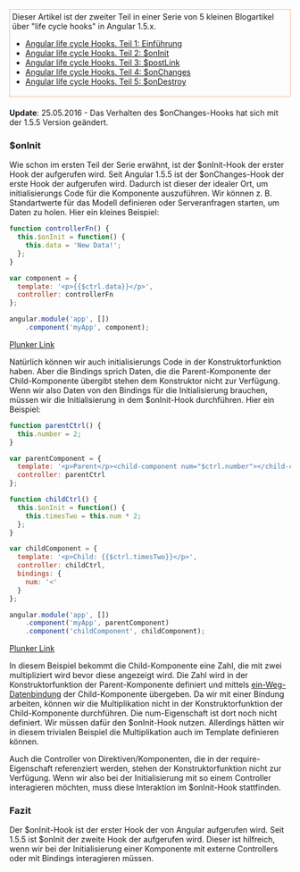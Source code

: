 <aside style="border: 1px dotted #f37726; padding: 4px; margin-bottom: 20px;">
Dieser Artikel ist der zweiter Teil in einer Serie von 5 kleinen Blogartikel über "life cycle hooks" in Angular 1.5.x.

* [Angular life cycle Hooks. Teil 1: Einführung](https://jsperts.de/blog/angularjs_life_cycle_hooks_teil_1_einfuehrung)
* [Angular life cycle Hooks. Teil 2: $onInit](https://jsperts.de/blog/angularjs_life_cycle_hooks_teil_2_oninit)
* [Angular life cycle Hooks. Teil 3: $postLink](https://jsperts.de/blog/angularjs_life_cycle_hooks_teil_3_postlink/)
* [Angular life cycle Hooks. Teil 4: $onChanges](https://jsperts.de/blog/angularjs_life_cycle_hooks_teil_4_onchanges)
* [Angular life cycle Hooks. Teil 5: $onDestroy](https://jsperts.de/blog/angularjs_life_cycle_hooks_teil_5_ondestroy)
</aside>

__Update__: 25.05.2016 - Das Verhalten des $onChanges-Hooks hat sich mit der 1.5.5 Version geändert.
### $onInit

Wie schon im ersten Teil der Serie erwähnt, ist der $onInit-Hook der erster Hook der aufgerufen wird.
Seit Angular 1.5.5 ist der $onChanges-Hook der erste Hook der aufgerufen wird.
Dadurch ist dieser der idealer Ort, um initialisierungs Code für die Komponente auszuführen.
Wir können z. B. Standartwerte für das Modell definieren oder Serveranfragen starten, um Daten zu holen. Hier ein kleines Beispiel:

```javascript
function controllerFn() {
  this.$onInit = function() {
    this.data = 'New Data!';
  };
}

var component = {
  template: '<p>{{$ctrl.data}}</p>',
  controller: controllerFn
};

angular.module('app', [])
    .component('myApp', component);
```
[Plunker Link](http://plnkr.co/edit/RWa5HHZLHeMRzvqZXjKM?p=preview)

Natürlich können wir auch initialisierungs Code in der Konstruktorfunktion haben.
Aber die Bindings sprich Daten, die die Parent-Komponente der Child-Komponente übergibt stehen dem Konstruktor nicht zur Verfügung.
Wenn wir also Daten von den Bindings für die Initialisierung brauchen, müssen wir die Initialisierung in dem $onInit-Hook durchführen. Hier ein Beispiel:

```javascript
function parentCtrl() {
  this.number = 2;
}

var parentComponent = {
  template: '<p>Parent</p><child-component num="$ctrl.number"></child-component>',
  controller: parentCtrl
};

function childCtrl() {
  this.$onInit = function() {
    this.timesTwo = this.num * 2;
  };
}

var childComponent = {
  template: '<p>Child: {{$ctrl.timesTwo}}</p>',
  controller: childCtrl,
  bindings: {
    num: '<'
  }
};

angular.module('app', [])
    .component('myApp', parentComponent)
    .component('childComponent', childComponent);
```
[Plunker Link](http://plnkr.co/edit/h6FPsVv7mt0iSZFp5qVN?p=preview)

In diesem Beispiel bekommt die Child-Komponente eine Zahl, die mit zwei multipliziert wird bevor diese angezeigt wird.
Die Zahl wird in der Konstruktorfunktion der Parent-Komponente definiert und mittels [ein-Weg-Datenbindung](https://jsperts.de/blog/angularjs-ein-weg-datenbindung-komponenten/) der Child-Komponente übergeben.
Da wir mit einer Bindung arbeiten, können wir die Multiplikation nicht in der Konstruktorfunktion der Child-Komponente durchführen.
Die num-Eigenschaft ist dort noch nicht definiert.
Wir müssen dafür den $onInit-Hook nutzen.
Allerdings hätten wir in diesem trivialen Beispiel die Multiplikation auch im Template definieren können.

Auch die Controller von Direktiven/Komponenten, die in der require-Eigenschaft referenziert werden, stehen der Konstruktorfunktion nicht zur Verfügung.
Wenn wir also bei der Initialisierung mit so einem Controller interagieren möchten, muss diese Interaktion im $onInit-Hook stattfinden.

### Fazit

Der $onInit-Hook ist der erster Hook der von Angular aufgerufen wird.
Seit 1.5.5 ist $onInit der zweite Hook der aufgerufen wird.
Dieser ist hilfreich, wenn wir bei der Initialisierung einer Komponente mit externe Controllers oder mit Bindings interagieren müssen.

